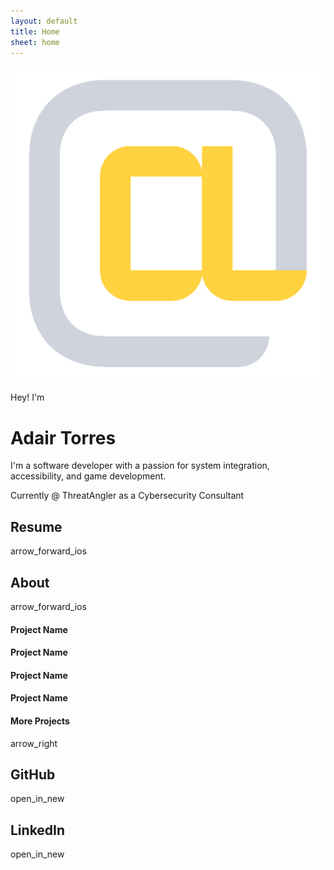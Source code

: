 ```yaml
---
layout: default
title: Home
sheet: home
---
```

<div id=first class="section dev-layer1">
    <div id=intro class="content dev-layer2">
        <div id=logo class="dev-layer3">
            <div class="dev-layer4">
                <img src="assets\images\logos\Logo Yellow Primary.svg">
            </div>
        </div>
        <div id=greet class="dev-layer3">
            <p id=hey class="dev-layer4">Hey! I'm</p>
            <h1 id=name class="dev-layer4">Adair Torres</h1>
        </div>
        <div id=bio class="dev-layer3">
            <p id=selfdesc class="dev-layer4">I'm a software developer with a passion for system integration,<br>accessibility, and game development.</p>
            <p id=position class="dev-layer4">Currently @ ThreatAngler as a Cybersecurity Consultant</p>
        </div>
    </div>
    <nav id=pages class="links dev-layer2">
        <div class="link-nav dev-layer3">
            <div class="dev-layer4"></div>
            <h2 class="dev-layer4">Resume</h2>
            <span class="pageIcon material-symbols-outlined dev-layer4">arrow_forward_ios</span>
        </div>
        <div class="link-nav dev-layer3">
            <div class="dev-layer4"></div>
            <h2 id="about" class="dev-layer4">About</h2>
            <span class="pageIcon material-symbols-outlined dev-layer4">arrow_forward_ios</span>
        </div>
    </nav>
</div>
<div id=second class="section dev-layer1">
    <div id=projects class="content dev-layer2">
        <div class="project dev-layer3">
            <div class="preview dev-layer4">
            </div>
            <h4 class="title dev-layer4">Project Name</h4>
        </div>
        <div class="project dev-layer3">
            <div class="preview dev-layer4">
            </div>
            <h4 class="title dev-layer4">Project Name</h4>
        </div>
        <div class="project dev-layer3">
            <div class="preview dev-layer4">
            </div>
            <h4 class="title dev-layer4">Project Name</h4>
        </div>
        <div class="project dev-layer3">
            <div class="preview dev-layer4">
            </div>
            <h4 class="title dev-layer4">Project Name</h4>
        </div>
        <a id=morelink class="dev-layer3">
            <h4 id=more class="dev-layer4">More Projects</h4>
            <span class="projectsIcon material-symbols-outlined dev-layer4">arrow_right</span>
        </a>
    </div>
    <nav id=socials class="links dev-layer2">
        <div class="link-external dev-layer3">
            <div class="dev-layer4"></div>
            <h2 class="dev-layer4">GitHub</h2>
            <span class="externalIcon material-symbols-outlined dev-layer4">open_in_new</span>
        </div>
        <div class="link-external dev-layer3">
            <div class="dev-layer4"></div>
            <h2 class="dev-layer4">LinkedIn</h2>
            <span class="externalIcon material-symbols-outlined dev-layer4">open_in_new</span>
        </div>
    </nav>
</div>